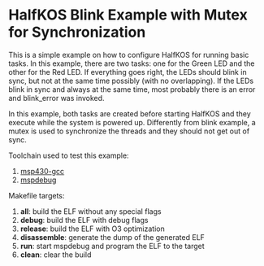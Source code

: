 # HalfKOS Blink Example with Mutex for Synchronization

This is a simple example on how to configure HalfKOS for running basic tasks.
In this example, there are two tasks: one for the Green LED and the other for the
Red LED. If everything goes right, the LEDs should blink in sync, but not at the
same time possibly (with no overlapping). If the LEDs blink in sync and
always at the same time, most probably there is an error and blink_error was invoked.

In this example, both tasks are created before starting HalfKOS and they execute
while the system is powered up. Differently from blink example, a mutex is used
to synchronize the threads and they should not get out of sync.

Toolchain used to test this example:

1. [msp430-gcc](https://www.ti.com/tool/MSP430-GCC-OPENSOURCE)
2. [mspdebug](https://dlbeer.co.nz/mspdebug/)


Makefile targets:

1. **all**: build the ELF without any special flags
2. **debug**: build the ELF with debug flags
3. **release**: build the ELF with O3 optimization
4. **disassemble**: generate the dump of the generated ELF
5. **run**: start mspdebug and program the ELF to the target
6. **clean**: clear the build

